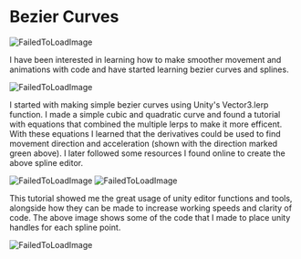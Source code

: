 # <pt-40 pb-20> Bezier Curves

![FailedToLoadImage](/ProjectAssets/BezierCurves/NothingToCurve3.gif)

I have been interested in learning how to make smoother movement and animations with code and have started learning bezier curves and splines.

![FailedToLoadImage](/ProjectAssets/BezierCurves/Spline1.gif)

I started with making simple bezier curves using Unity's Vector3.lerp function. I made a simple cubic and quadratic curve and found a tutorial with equations that combined the multiple lerps to make it more efficent. With these equations I learned that the derivatives could be used to find movement direction and acceleration (shown with the direction marked green above). I later followed some resources I found online to create the above spline editor.

![FailedToLoadImage](/ProjectAssets/BezierCurves/Bezier1.png)
![FailedToLoadImage](/ProjectAssets/BezierCurves/Bezier4.png)

This tutorial showed me the great usage of unity editor functions and tools, alongside how they can be made to increase working speeds and clarity of code. The above image shows some of the code that I made to place unity handles for each spline point.

![FailedToLoadImage](/ProjectAssets/BezierCurves/Baseball.gif)